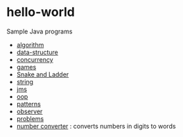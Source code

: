 # hello-world
Sample Java programs
* [algorithm](src/main/java/algorithm)
* [data-structure](src/main/java/datastructure)
* [concurrency](src/main/java/concurrency)
* [games](src/main/java/games)
 * [Snake and Ladder](src/main/java/games/snakeandladder)
* [string](src/main/java/string)
* [jms](src/main/java/jms)
* [oop](src/main/java/oop)
* [patterns](src/main/java/patterns)
 * [observer](src/main/java/patterns/observer)
* [problems](src/main/java/problems)
 * [number converter](src/main/java/problems/numberConverter) : converts numbers in digits to words